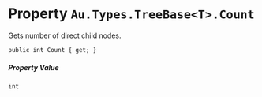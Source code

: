 # Property `Au.Types.TreeBase<T>.Count`

Gets number of direct child nodes.

```
public int Count { get; }
```

##### Property Value

`int`